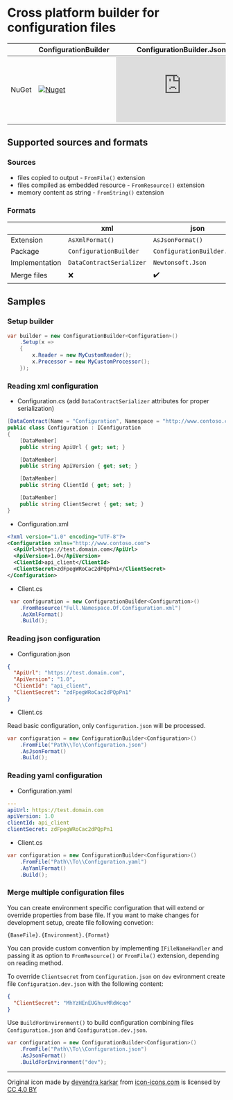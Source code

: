 # Cross platform builder for configuration files

&nbsp; | ConfigurationBuilder | ConfigurationBuilder.Json | ConfigurationBuilder.Yaml
--- | --- | --- | ---
NuGet | [![Nuget](https://img.shields.io/nuget/v/ConfigurationBuilder)](https://www.nuget.org/packages/ConfigurationBuilder) | [![Nuget](https://img.shields.io/nuget/v/ConfigurationBuilder.Json)](https://www.nuget.org/packages/ConfigurationBuilder.Json) | [![Nuget](https://img.shields.io/nuget/v/ConfigurationBuilder.Yaml)](https://www.nuget.org/packages/ConfigurationBuilder.Yaml)


## Supported sources and formats

### Sources

- files copied to output - `FromFile()` extension
- files compiled as embedded resource - `FromResource()` extension
- memory content as string - `FromString()` extension

### Formats

&nbsp; | xml | json | yaml
--- | --- | ---| ---
Extension | `AsXmlFormat()` | `AsJsonFormat()` | `AsYamlFormat()`
Package | `ConfigurationBuilder` | `ConfigurationBuilder.Json` | `ConfigurationBuilder.Yaml`
Implementation | `DataContractSerializer` | `Newtonsoft.Json` | `YamlDotNet`
Merge files | ❌ | ✔️ | ✔️

## Samples

### Setup builder

```c#
var builder = new ConfigurationBuilder<Configuration>()
    .Setup(x =>
    {
        x.Reader = new MyCustomReader();
        x.Processor = new MyCustomProcessor();
    });
```

### Reading xml configuration

- Configuration.cs (add `DataContractSerializer` attributes for proper serialization)

``` c#
[DataContract(Name = "Configuration", Namespace = "http://www.contoso.com")]
public class Configuration : IConfiguration
{
    [DataMember]
    public string ApiUrl { get; set; }

    [DataMember]
    public string ApiVersion { get; set; }

    [DataMember]
    public string ClientId { get; set; }

    [DataMember]
    public string ClientSecret { get; set; }
}
```

- Configuration.xml

``` xml
<?xml version="1.0" encoding="UTF-8"?>
<Configuration xmlns="http://www.contoso.com">
  <ApiUrl>https://test.domain.com</ApiUrl>
  <ApiVersion>1.0</ApiVersion>
  <ClientId>api_client</ClientId>
  <ClientSecret>zdFpegWRoCac2dPQpPn1</ClientSecret>
</Configuration>
```

- Client.cs

``` c#
 var configuration = new ConfigurationBuilder<Configuration>()
    .FromResource("Full.Namespace.Of.Configuration.xml")
    .AsXmlFormat()
    .Build();
```

### Reading json configuration

- Configuration.json

``` json
{
  "ApiUrl": "https://test.domain.com",
  "ApiVersion": "1.0",
  "ClientId": "api_client",
  "ClientSecret": "zdFpegWRoCac2dPQpPn1"
}
```

- Client.cs 

Read basic configuration, only `Configuration.json` will be processed.

```c#
var configuration = new ConfigurationBuilder<Configuration>()
    .FromFile("Path\\To\\Configuration.json")
    .AsJsonFormat()
    .Build();
```

### Reading yaml configuration

- Configuration.yaml

``` yaml
---
apiUrl: https://test.domain.com
apiVersion: 1.0
clientId: api_client
clientSecret: zdFpegWRoCac2dPQpPn1
```

- Client.cs

```c#
var configuration = new ConfigurationBuilder<Configuration>()
    .FromFile("Path\\To\\Configuration.yaml")
    .AsYamlFormat()
    .Build();
```

### Merge multiple configuration files

You can create environment specific configuration that will extend or override properties from base file. If you want to make changes for development setup, create file following convetion:

`{BaseFile}.{Environment}.{Format}`

You can provide custom convention by implementing `IFileNameHandler` and passing it as option to `FromResource()` or `FromFile()` extension, depending on reading method.

To override `Clientsecret` from `Configuration.json` on `dev` evironment create file `Configuration.dev.json` with the following content:

``` json
{
  "ClientSecret": "MhYzHEnEUGhuvMRdWcqo"
}
```

Use `BuildForEnvironment()` to build configuration combining files `Configuration.json` and `Configuration.dev.json`.

```c#
var configuration = new ConfigurationBuilder<Configuration>()
    .FromFile("Path\\To\\Configuration.json")
    .AsJsonFormat()
    .BuildForEnvironment("dev");
```

---
Original icon made by [devendra karkar](https://www.iconfinder.com/dev-patel) from [icon-icons.com](https://icon-icons.com/) is licensed by [CC 4.0 BY](https://creativecommons.org/licenses/by/4.0/)